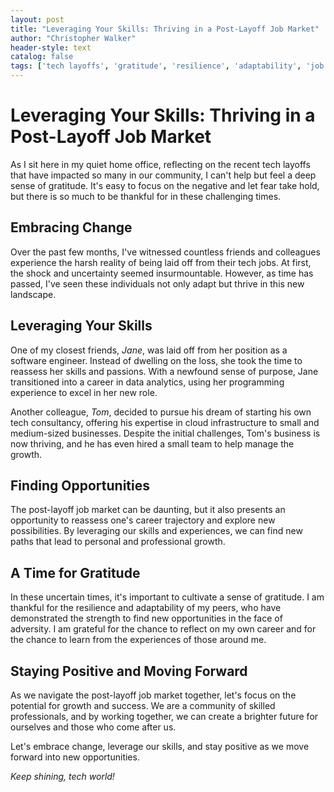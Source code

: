 ```yaml
---
layout: post
title: "Leveraging Your Skills: Thriving in a Post-Layoff Job Market"
author: "Christopher Walker"
header-style: text
catalog: false
tags: ['tech layoffs', 'gratitude', 'resilience', 'adaptability', 'job market', 'career growth', 'skills', 'positivity']
---
```


# Leveraging Your Skills: Thriving in a Post-Layoff Job Market

As I sit here in my quiet home office, reflecting on the recent tech layoffs that have impacted so many in our community, I can't help but feel a deep sense of gratitude. It's easy to focus on the negative and let fear take hold, but there is so much to be thankful for in these challenging times.

## Embracing Change

Over the past few months, I've witnessed countless friends and colleagues experience the harsh reality of being laid off from their tech jobs. At first, the shock and uncertainty seemed insurmountable. However, as time has passed, I've seen these individuals not only adapt but thrive in this new landscape.

## Leveraging Your Skills

One of my closest friends, *Jane*, was laid off from her position as a software engineer. Instead of dwelling on the loss, she took the time to reassess her skills and passions. With a newfound sense of purpose, Jane transitioned into a career in data analytics, using her programming experience to excel in her new role.

Another colleague, *Tom*, decided to pursue his dream of starting his own tech consultancy, offering his expertise in cloud infrastructure to small and medium-sized businesses. Despite the initial challenges, Tom's business is now thriving, and he has even hired a small team to help manage the growth.

## Finding Opportunities

The post-layoff job market can be daunting, but it also presents an opportunity to reassess one's career trajectory and explore new possibilities. By leveraging our skills and experiences, we can find new paths that lead to personal and professional growth.

## A Time for Gratitude

In these uncertain times, it's important to cultivate a sense of gratitude. I am thankful for the resilience and adaptability of my peers, who have demonstrated the strength to find new opportunities in the face of adversity. I am grateful for the chance to reflect on my own career and for the chance to learn from the experiences of those around me.

## Staying Positive and Moving Forward

As we navigate the post-layoff job market together, let's focus on the potential for growth and success. We are a community of skilled professionals, and by working together, we can create a brighter future for ourselves and those who come after us.

Let's embrace change, leverage our skills, and stay positive as we move forward into new opportunities.

*Keep shining, tech world!*
